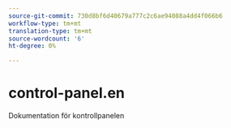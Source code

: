 ```yaml
---
source-git-commit: 730d8bf6d40679a777c2c6ae94088a4dd4f066b6
workflow-type: tm+mt
translation-type: tm+mt
source-wordcount: '6'
ht-degree: 0%

---
```

# control-panel.en

Dokumentation för kontrollpanelen
